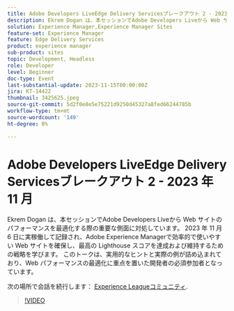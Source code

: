 ```yaml
---
title: Adobe Developers LiveEdge Delivery Servicesブレークアウト 2 - 2023 年 11 月
description: Ekrem Dogan は、本セッションでAdobe Developers Liveから Web サイトのパフォーマンスを最適化する際の重要な側面に対処しています。 2023 年 11 月 6 日に実稼働して記録され、Adobe Experience Managerで効率的で使いやすい Web サイトを確保し、最高の Lighthouse スコアを達成および維持するための戦略を学びます。 このトークは、実用的なヒントと実際の例が詰め込まれており、Web パフォーマンスの最適化に重点を置いた開発者の必須参加者となっています。
solution: Experience Manager,Experience Manager Sites
feature-set: Experience Manager
feature: Edge Delivery Services
product: experience manager
sub-product: sites
topic: Development, Headless
role: Developer
level: Beginner
doc-type: Event
last-substantial-update: 2023-11-15T00:00:00Z
jira: KT-14422
thumbnail: 3425625.jpeg
source-git-commit: 5d2f0e8e5e75221d9250d45327a8fed66244785b
workflow-type: tm+mt
source-wordcount: '149'
ht-degree: 0%

---
```



# Adobe Developers LiveEdge Delivery Servicesブレークアウト 2 - 2023 年 11 月

Ekrem Dogan は、本セッションでAdobe Developers Liveから Web サイトのパフォーマンスを最適化する際の重要な側面に対処しています。 2023 年 11 月 6 日に実稼働して記録され、Adobe Experience Managerで効率的で使いやすい Web サイトを確保し、最高の Lighthouse スコアを達成および維持するための戦略を学びます。 このトークは、実用的なヒントと実際の例が詰め込まれており、Web パフォーマンスの最適化に重点を置いた開発者の必須参加者となっています。

次の場所で会話を続行します： [Experience Leagueコミュニティ](https://adobe.ly/3rC7TTm).

>[!VIDEO](https://video.tv.adobe.com/v/3425625/?learn=on)